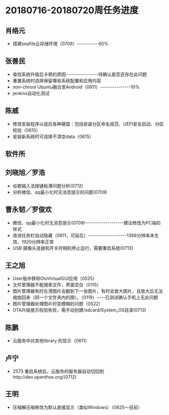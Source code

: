# 20180716-20180720周任务进度

## 肖络元
- 搭建seafile云存储环境（0709）---------- 60%

## 张善民
- 查找系统升级后卡顿的原因----------------待确认是否还存在此问题
- 重置系统时选择保留哪些系统配置和应用内容
- non-chroot Ubuntu融合至Android（0611）---------------10%
- jenkins自动化测试

## 陈威
- 修改安装程序以适应各种硬盘：包括安装分区命名规范、UEFI安全启动、分区校验（0615）
- 安装新系统时可选择不清空data（0615）

## 软件所

## 刘晓旭／罗浩
- 谷歌输入法按键粘滞问题分析(0712)
- 分析微信、qq最小化时无消息提示的问题(0709)

## 曹永韧／罗俊欢
- 微信、qq最小化时无消息提示(0709)-------------------建议修改为PC端的样式
- 改进任务栏自动隐藏（0611，可延后）-------------------1366分辨率未生效，1920分辨率正常
- USB 摄像头连接和开关时相机停止运行，需要重启系统(0713)

## 王之旭
- User版中移除OtoVirtualGUI应用（0525）
- 文件管理器不能搜索文件，界面空白（0115）
- 图片管理器有时左滑图片会翻到下一张图片，有时会放大图片，且放大后无法缩放回来（同一个文件夹内的图）。（0119）----已测试确认手机上无此问题
- 图片管理器处理图片时变模糊的问题（0522）
- OTA升级提示校验失败，需手动创建/sdcard/System_OS目录(0713)

## 陈鹏
- 云服务中对其他library 的显示（0611）

## 卢宁
- 2573 重启系统后，云服务的服务器自动切回到http://dev.openthos.org/(0712)

## 王明
- 压缩解压缩修改为默认直接显示（类似Windows）（0625～目前）

